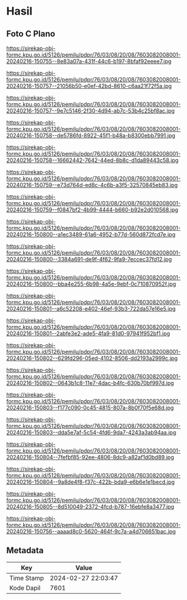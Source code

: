 # Hasil

## Foto C Plano

https://sirekap-obj-formc.kpu.go.id/5126/pemilu/pdpr/76/03/08/20/08/7603082008001-20240216-150755--8e83a07a-431f-44c6-b197-8bfaf92eeee7.jpg

https://sirekap-obj-formc.kpu.go.id/5126/pemilu/pdpr/76/03/08/20/08/7603082008001-20240216-150757--21056b50-e0ef-42bd-8610-c6aa21f72f5a.jpg

https://sirekap-obj-formc.kpu.go.id/5126/pemilu/pdpr/76/03/08/20/08/7603082008001-20240216-150757--9e7c5146-2f30-4d94-ab7c-53b4c25bf8ac.jpg

https://sirekap-obj-formc.kpu.go.id/5126/pemilu/pdpr/76/03/08/20/08/7603082008001-20240216-150758--de5786fd-8922-45f1-b48a-b8300ebb7991.jpg

https://sirekap-obj-formc.kpu.go.id/5126/pemilu/pdpr/76/03/08/20/08/7603082008001-20240216-150758--16662442-7642-44ed-8b8c-d1da89443c58.jpg

https://sirekap-obj-formc.kpu.go.id/5126/pemilu/pdpr/76/03/08/20/08/7603082008001-20240216-150759--e73d764d-ed8c-4c6b-a3f5-32570845eb83.jpg

https://sirekap-obj-formc.kpu.go.id/5126/pemilu/pdpr/76/03/08/20/08/7603082008001-20240216-150759--f0847bf2-4b99-4444-b660-b92e2d010568.jpg

https://sirekap-obj-formc.kpu.go.id/5126/pemilu/pdpr/76/03/08/20/08/7603082008001-20240216-150800--a1ec3489-61a6-4952-b77d-560d872fcd7e.jpg

https://sirekap-obj-formc.kpu.go.id/5126/pemilu/pdpr/76/03/08/20/08/7603082008001-20240216-150800--3384a691-de9f-4f62-9fa9-7eccec37fd12.jpg

https://sirekap-obj-formc.kpu.go.id/5126/pemilu/pdpr/76/03/08/20/08/7603082008001-20240216-150800--bba4e255-6b98-4a5e-9ebf-0c710870952f.jpg

https://sirekap-obj-formc.kpu.go.id/5126/pemilu/pdpr/76/03/08/20/08/7603082008001-20240216-150801--a6c52208-e402-46ef-93b3-722da57e16e5.jpg

https://sirekap-obj-formc.kpu.go.id/5126/pemilu/pdpr/76/03/08/20/08/7603082008001-20240216-150801--2abfe3e2-ade5-4fa9-81d0-97941f952bf1.jpg

https://sirekap-obj-formc.kpu.go.id/5126/pemilu/pdpr/76/03/08/20/08/7603082008001-20240216-150802--629fd296-05ed-4102-8506-dd2193a2999c.jpg

https://sirekap-obj-formc.kpu.go.id/5126/pemilu/pdpr/76/03/08/20/08/7603082008001-20240216-150802--0643b1c8-11e7-4dac-b4fc-630b70bf997d.jpg

https://sirekap-obj-formc.kpu.go.id/5126/pemilu/pdpr/76/03/08/20/08/7603082008001-20240216-150803--f177c090-0c45-4815-807a-8b0f70f5e68d.jpg

https://sirekap-obj-formc.kpu.go.id/5126/pemilu/pdpr/76/03/08/20/08/7603082008001-20240216-150803--dda5e7af-5c54-4fd6-9da7-4243a3ab94aa.jpg

https://sirekap-obj-formc.kpu.go.id/5126/pemilu/pdpr/76/03/08/20/08/7603082008001-20240216-150804--7fefbf85-92ee-4806-8dc9-a82af1d0bd89.jpg

https://sirekap-obj-formc.kpu.go.id/5126/pemilu/pdpr/76/03/08/20/08/7603082008001-20240216-150804--9a8de4f8-f37c-422b-bda9-e6b6e1e1becd.jpg

https://sirekap-obj-formc.kpu.go.id/5126/pemilu/pdpr/76/03/08/20/08/7603082008001-20240216-150805--8d510049-2372-4fcd-b787-16ebfe8a3477.jpg

https://sirekap-obj-formc.kpu.go.id/5126/pemilu/pdpr/76/03/08/20/08/7603082008001-20240216-150756--aaaad8c0-5620-464f-9c7a-a4d706651bac.jpg


## Metadata

| Key        | Value               |
| ---------- | ------------------- |
| Time Stamp | 2024-02-27 22:03:47 |
| Kode Dapil | 7601                |



